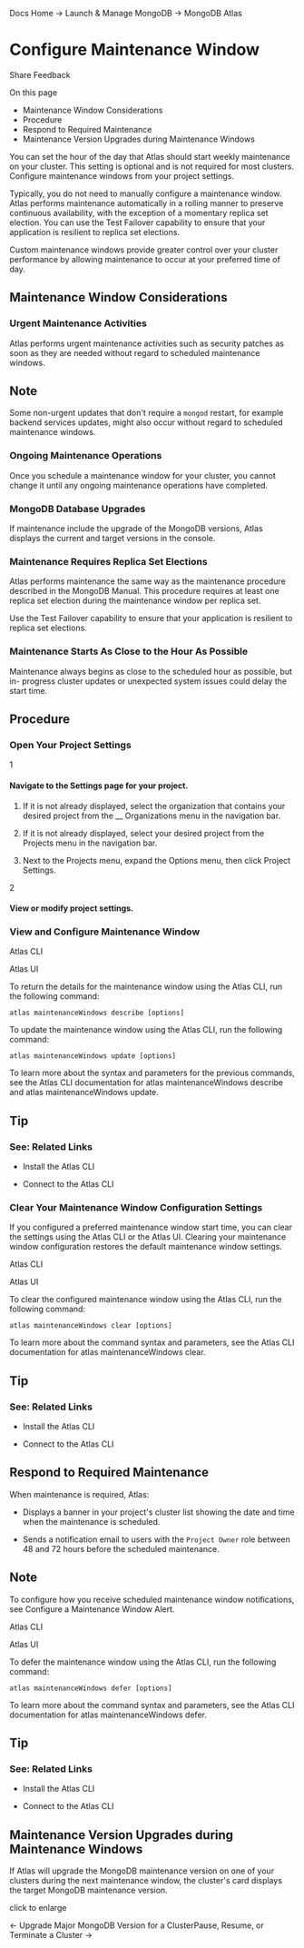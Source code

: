 Docs Home → Launch & Manage MongoDB → MongoDB Atlas

# Configure Maintenance Window

Share Feedback

On this page

  * Maintenance Window Considerations
  * Procedure
  * Respond to Required Maintenance
  * Maintenance Version Upgrades during Maintenance Windows

You can set the hour of the day that Atlas should start weekly maintenance on
your cluster. This setting is optional and is not required for most clusters.
Configure maintenance windows from your project settings.

Typically, you do not need to manually configure a maintenance window. Atlas
performs maintenance automatically in a rolling manner to preserve continuous
availability, with the exception of a momentary replica set election. You can
use the Test Failover capability to ensure that your application is resilient
to replica set elections.

Custom maintenance windows provide greater control over your cluster
performance by allowing maintenance to occur at your preferred time of day.

## Maintenance Window Considerations

### Urgent Maintenance Activities

Atlas performs urgent maintenance activities such as security patches as soon
as they are needed without regard to scheduled maintenance windows.

## Note

Some non-urgent updates that don't require a `mongod` restart, for example
backend services updates, might also occur without regard to scheduled
maintenance windows.

### Ongoing Maintenance Operations

Once you schedule a maintenance window for your cluster, you cannot change it
until any ongoing maintenance operations have completed.

### MongoDB Database Upgrades

If maintenance include the upgrade of the MongoDB versions, Atlas displays the
current and target versions in the console.

### Maintenance Requires Replica Set Elections

Atlas performs maintenance the same way as the maintenance procedure described
in the MongoDB Manual. This procedure requires at least one replica set
election during the maintenance window per replica set.

Use the Test Failover capability to ensure that your application is resilient
to replica set elections.

### Maintenance Starts As Close to the Hour As Possible

Maintenance always begins as close to the scheduled hour as possible, but in-
progress cluster updates or unexpected system issues could delay the start
time.

## Procedure

### Open Your Project Settings

1

#### Navigate to the Settings page for your project.

  1. If it is not already displayed, select the organization that contains your desired project from the __ Organizations menu in the navigation bar.

  2. If it is not already displayed, select your desired project from the Projects menu in the navigation bar.

  3. Next to the Projects menu, expand the Options menu, then click Project Settings.

2

#### View or modify project settings.

### View and Configure Maintenance Window

Atlas CLI

Atlas UI

To return the details for the maintenance window using the Atlas CLI, run the
following command:

    
    
    atlas maintenanceWindows describe [options]  
      
  
To update the maintenance window using the Atlas CLI, run the following
command:

    
    
    atlas maintenanceWindows update [options]  
      
  
To learn more about the syntax and parameters for the previous commands, see
the Atlas CLI documentation for atlas maintenanceWindows describe and atlas
maintenanceWindows update.

## Tip

### See: Related Links

  * Install the Atlas CLI

  * Connect to the Atlas CLI

### Clear Your Maintenance Window Configuration Settings

If you configured a preferred maintenance window start time, you can clear the
settings using the Atlas CLI or the Atlas UI. Clearing your maintenance window
configuration restores the default maintenance window settings.

Atlas CLI

Atlas UI

To clear the configured maintenance window using the Atlas CLI, run the
following command:

    
    
    atlas maintenanceWindows clear [options]  
      
  
To learn more about the command syntax and parameters, see the Atlas CLI
documentation for atlas maintenanceWindows clear.

## Tip

### See: Related Links

  * Install the Atlas CLI

  * Connect to the Atlas CLI

## Respond to Required Maintenance

When maintenance is required, Atlas:

  * Displays a banner in your project's cluster list showing the date and time when the maintenance is scheduled.

  * Sends a notification email to users with the `Project Owner` role between 48 and 72 hours before the scheduled maintenance.

## Note

To configure how you receive scheduled maintenance window notifications, see
Configure a Maintenance Window Alert.

Atlas CLI

Atlas UI

To defer the maintenance window using the Atlas CLI, run the following
command:

    
    
    atlas maintenanceWindows defer [options]  
      
  
To learn more about the command syntax and parameters, see the Atlas CLI
documentation for atlas maintenanceWindows defer.

## Tip

### See: Related Links

  * Install the Atlas CLI

  * Connect to the Atlas CLI

## Maintenance Version Upgrades during Maintenance Windows

If Atlas will upgrade the MongoDB maintenance version on one of your clusters
during the next maintenance window, the cluster's card displays the target
MongoDB maintenance version.

click to enlarge

← Upgrade Major MongoDB Version for a ClusterPause, Resume, or Terminate a
Cluster →

